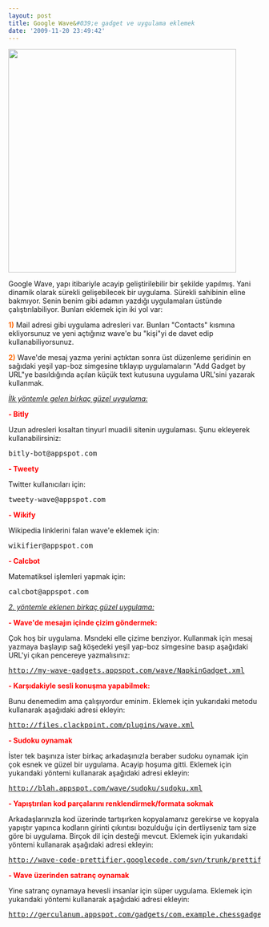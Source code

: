 ```yaml
---
layout: post
title: Google Wave&#039;e gadget ve uygulama eklemek
date: '2009-11-20 23:49:42'
---
```


<a href="http://devdala.files.wordpress.com/2009/11/communication_collaboration_google_wave_revolution_id793675_size485.jpg"><img class="aligncenter size-full wp-image-785" title="communication_collaboration_google_wave_revolution_id793675_size485" src="http://devdala.files.wordpress.com/2009/11/communication_collaboration_google_wave_revolution_id793675_size485.jpg" alt="" width="455" height="446" /></a>

Google Wave, yapı itibariyle acayip geliştirilebilir bir şekilde yapılmış. Yani dinamik olarak sürekli gelişebilecek bir uygulama. Sürekli sahibinin eline bakmıyor. Senin benim gibi adamın yazdığı uygulamaları üstünde çalıştırılabiliyor. Bunları eklemek için iki yol var:

<span style="color:#ff6600;"><strong>1)</strong></span> Mail adresi gibi uygulama adresleri var. Bunları "Contacts" kısmına ekliyorsunuz ve yeni açtığınız wave'e bu "kişi"yi de davet edip kullanabiliyorsunuz.

<span style="color:#ff6600;"><strong>2)</strong></span> Wave'de mesaj yazma yerini açtıktan sonra üst düzenleme şeridinin en sağıdaki yeşil yap-boz simgesine tıklayıp uygulamaların "Add Gadget by URL"ye basıldığında açılan küçük text kutusuna uygulama URL'sini yazarak kullanmak.

<em><span style="text-decoration:underline;">İlk yöntemle gelen birkaç güzel uygulama:</span></em>

<span style="color:#33cccc;"><strong><span style="color:#ff0000;">- Bitly</span></strong></span>

Uzun adresleri kısaltan tinyurl muadili sitenin uygulaması. Şunu ekleyerek kullanabilirsiniz:
<pre>bitly-bot@appspot.com</pre>
<span style="color:#ff0000;"><strong>- Tweety</strong></span>

Twitter kullanıcıları için:
<pre>tweety-wave@appspot.com</pre>
<span style="color:#ff0000;"><strong>- Wikify</strong></span>

Wikipedia linklerini falan wave'e eklemek için:
<pre>wikifier@appspot.com</pre>
<span style="color:#ff0000;"><strong>- Calcbot</strong></span>

Matematiksel işlemleri yapmak için:
<pre>calcbot@appspot.com</pre>
<em><span style="text-decoration:underline;">2. yöntemle eklenen birkaç güzel uygulama:</span></em>

<strong><span style="color:#ff0000;">- Wave'de mesajın içinde çizim göndermek:</span></strong>

Çok hoş bir uygulama. Msndeki elle çizime benziyor. Kullanmak için mesaj yazmaya başlayıp sağ köşedeki yeşil yap-boz simgesine basıp aşağıdaki URL'yi çıkan pencereye yazmalısınız:
<pre><a href="http://my-wave-gadgets.appspot.com/wave/NapkinGadget.xml">http://my-wave-gadgets.appspot.com/wave/NapkinGadget.xml</a></pre>
<strong><span style="color:#ff0000;">- Karşıdakiyle sesli konuşma yapabilmek:</span></strong>

Bunu denemedim ama çalışıyordur eminim. Eklemek için yukarıdaki metodu kullanarak aşağıdaki adresi ekleyin:
<pre><a href="http://files.clackpoint.com/plugins/wave.xml">http://files.clackpoint.com/plugins/wave.xml</a></pre>
<strong><span style="color:#ff0000;">- Sudoku oynamak</span></strong>

İster tek başınıza ister birkaç arkadaşınızla beraber sudoku oynamak için çok esnek ve güzel bir uygulama. Acayip hoşuma gitti. Eklemek için yukarıdaki yöntemi kullanarak aşağıdaki adresi ekleyin:
<pre><a href="http://blah.appspot.com/wave/sudoku/sudoku.xml">http://blah.appspot.com/wave/sudoku/sudoku.xml</a></pre>
<strong><span style="color:#ff0000;">- Yapıştırılan kod parçalarını renklendirmek/formata sokmak</span></strong>

Arkadaşlarınızla kod üzerinde tartışırken kopyalamanız gerekirse ve kopyala yapıştır yapınca kodların girinti çıkıntısı bozulduğu için dertliyseniz tam size göre bi uygulama. Birçok dil için desteği mevcut. Eklemek için yukarıdaki yöntemi kullanarak aşağıdaki adresi ekleyin:
<pre><a href="http://wave-code-prettifier.googlecode.com/svn/trunk/prettifier.xml">http://wave-code-prettifier.googlecode.com/svn/trunk/prettifier.xml</a></pre>
<strong><span style="color:#ff0000;">- Wave üzerinden satranç oynamak</span></strong>

Yine satranç oynamaya hevesli insanlar için süper uygulama. Eklemek için yukarıdaki yöntemi kullanarak aşağıdaki adresi ekleyin:
<pre><a href="http://gerculanum.appspot.com/gadgets/com.example.chessgadget.client.ChessGadget.gadget.xml">http://gerculanum.appspot.com/gadgets/com.example.chessgadget.client.ChessGadget.gadget.xml</a></pre>